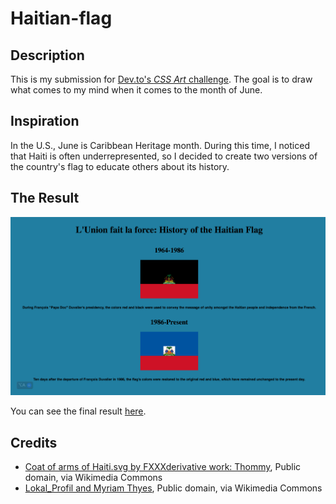 # Haitian-flag

## Description

This is my submission for [Dev.to's *CSS Art* challenge](https://dev.to/devteam/join-us-for-the-next-frontend-challenge-june-edition-3ngl).
The goal is to draw what comes to my mind  when it comes to the month of June.

## Inspiration

In the U.S., June is Caribbean Heritage month. During this time, I noticed that Haiti is often underrepresented, so I decided to create two versions of the country's flag to educate others about its history.
<!-- To learn more about our creation process, check out [@CBID2's post on Dev.to](https://dev.to/cbid2/lets-go-camping-4g02). -->

## The Result

![Preview of the final result](/img/final-result.png)

You can see the final result [here](https://haitian-flag.vercel.app/).

## Credits

- [Coat of arms of Haiti.svg by FXXXderivative work: Thommy](https://commons.wikimedia.org/wiki/File:Coat_of_arms_of_Haiti_(1964-1986).svg), Public domain, via Wikimedia Commons
- [Lokal_Profil and Myriam Thyes](https://commons.wikimedia.org/wiki/File:Coat_of_arms_of_Haiti.svg), Public domain, via Wikimedia Commons
